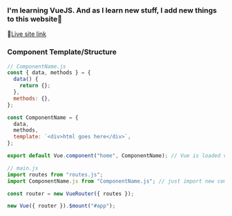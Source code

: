 ### I'm learning VueJS. And as I learn new stuff, I add new things to this website🎉

🔗[Live site link](https://farispalayi.github.io/learning-VueJS/)

### Component Template/Structure

```js
// ComponentName.js
const { data, methods } = {
  data() {
    return {};
  },
  methods: {},
};

const ComponentName = {
  data,
  methods,
  template: `<div>html goes here</div>`,
};

export default Vue.component("home", ComponentName); // Vue is loaded via `<script>` tag.
```

```js
// main.js
import routes from "routes.js";
import ComponentName.js from "ComponentName.js"; // just import new components

const router = new VueRouter({ routes });

new Vue({ router }).$mount("#app");
```
